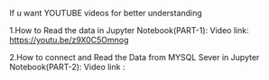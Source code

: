 If u want YOUTUBE videos for better understanding 

1.How to Read the data in Jupyter Notebook(PART-1):
  Video link: https://youtu.be/z9X0C5Omnog
  
2.How to connect and Read the Data from MYSQL Sever in Jupyter Notebook(PART-2):
  Video link :
